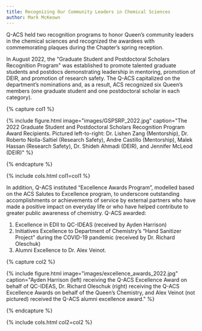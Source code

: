 ```yaml
---
title: Recognizing Our Community Leaders in Chemical Sciences
author: Mark McKeown
---
```


<!-- excerpt start -->
<!-- excerpt end -->

Q-ACS held two recognition programs to honor Queen’s community leaders in the chemical sciences and recognized the awardees with commemorating plaques during the Chapter’s spring reception.

In August 2022, the "Graduate Student and Postdoctoral Scholars Recognition Program" was established to promote talented graduate students and postdocs demonstrating leadership in mentoring, promotion of DEIR, and promotion of research safety. The Q-ACS capitalized on the department’s nominations and, as a result, ACS recognized six Queen’s members (one graduate student and one postdoctoral scholar in each category).

{% capture col1 %}

{% include figure.html image="images/GSPSRP_2022.jpg" caption="The 2022 Graduate Student and Postdoctoral Scholars Recognition Program Award Recipients. Pictured left-to-right: Dr. Lishen Zang (Mentorship), Dr. Roberto Nolla-Saltiel (Research Safety), Andre Castillo (Mentorship), Malek Hassan (Research Safety), Dr. Shideh Ahmadi (DEIR), and Jennifer McLeod (DEIR)" %}

{% endcapture %}

{% include cols.html col1=col1 %}

In addition, Q-ACS instituted “Excellence Awards Program”, modelled based on the ACS Salutes to Excellence program, to underscore outstanding accomplishments or achievements of service by external partners who have made a positive impact on everyday life or who have helped contribute to greater public awareness of chemistry. Q-ACS awarded:
1.	Excellence in EDII to QC-IDEAS (received by Ayden Harrison)
2.	Initiatives Excellence to Department of Chemistry’s “Hand Sanitizer Project” during the COVID-19 pandemic (received by Dr. Richard Oleschuk)
3.	Alumni Excellence to Dr. Alex Veinot.

{% capture col2 %}

{% include figure.html image="images/excellence_awards_2022.jpg" caption="Ayden Harrison (left) receiving the Q-ACS Excellence Award on behalf of QC-IDEAS, Dr. Richard Oleschuk (right) receiving the Q-ACS Excellence Awards on behalf of the Queen’s Chemistry, and Alex Veinot (not pictured) received the Q-ACS alumni excellence award." %}

{% endcapture %}

{% include cols.html col2=col2 %}
